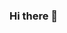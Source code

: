 ### Hi there 👋

<!--
**Srinjoy07/Srinjoy07** is a ✨ _special_ ✨ repository because its `README.md` (this file) appears on your GitHub profile.

Here are some ideas to get you started:

- 🔭 I’m currently working on ...
- 🌱 I’m currently learning JavaScript,Backend Web Development
- 👯 I’m looking to collaborate on ...
- 🤔 I’m looking for help with internships on AWS!!
- 💬 Ask me about bugs and errors :)
- 📫 How to reach me: srinjoyganguly2003@gmail.com
- 😄 Pronouns: he/his
- ⚡ Fun fact: I'm lazily active
-->
